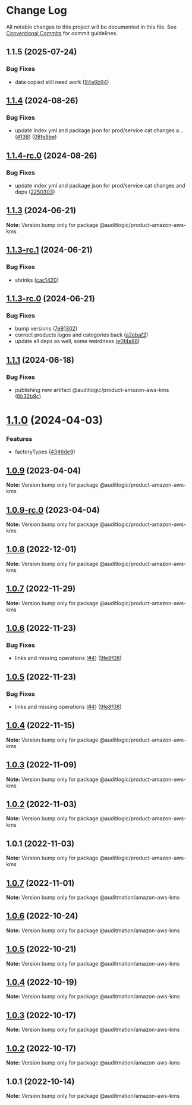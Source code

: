 # Change Log

All notable changes to this project will be documented in this file.
See [Conventional Commits](https://conventionalcommits.org) for commit guidelines.

## 1.1.5 (2025-07-24)


### Bug Fixes

* data copied still need work ([94a6b94](https://github.com/zerobias-org/product/commit/94a6b942fb0516367548599d739529536132755a))





## [1.1.4](https://github.com/auditlogic/product/compare/@auditlogic/product-amazon-aws-kms@1.1.3...@auditlogic/product-amazon-aws-kms@1.1.4) (2024-08-26)


### Bug Fixes

* update index yml and package json for prod/service cat changes a… ([#138](https://github.com/auditlogic/product/issues/138)) ([08fe9be](https://github.com/auditlogic/product/commit/08fe9beb1c8457462a19bc69caa02e6212d97e1a))





## [1.1.4-rc.0](https://github.com/auditlogic/product/compare/@auditlogic/product-amazon-aws-kms@1.1.3...@auditlogic/product-amazon-aws-kms@1.1.4-rc.0) (2024-08-26)


### Bug Fixes

* update index yml and package json for prod/service cat changes and deps ([2250303](https://github.com/auditlogic/product/commit/225030363a363608240135b7ebed386b28f01e4b))





## [1.1.3](https://github.com/auditlogic/product/compare/@auditlogic/product-amazon-aws-kms@1.1.3-rc.1...@auditlogic/product-amazon-aws-kms@1.1.3) (2024-06-21)

**Note:** Version bump only for package @auditlogic/product-amazon-aws-kms





## [1.1.3-rc.1](https://github.com/auditlogic/product/compare/@auditlogic/product-amazon-aws-kms@1.1.3-rc.0...@auditlogic/product-amazon-aws-kms@1.1.3-rc.1) (2024-06-21)


### Bug Fixes

* shrinks ([cac1420](https://github.com/auditlogic/product/commit/cac14200fefcd8183ab69fe89a47bd3f70f563e9))





## [1.1.3-rc.0](https://github.com/auditlogic/product/compare/@auditlogic/product-amazon-aws-kms@1.1.1...@auditlogic/product-amazon-aws-kms@1.1.3-rc.0) (2024-06-21)


### Bug Fixes

* bump versions ([7e91302](https://github.com/auditlogic/product/commit/7e913023b8b312150ed7762c32fbbe616be71de5))
* correct products logos and categories back ([a2ebaf2](https://github.com/auditlogic/product/commit/a2ebaf2efe8e232e6ff22c774c456048771f9469))
* update all deps as well, some weirdness ([e0f4a86](https://github.com/auditlogic/product/commit/e0f4a864714e2d3de6bbf3da014d5312fe53be2f))





## [1.1.1](https://github.com/auditlogic/product/compare/@auditlogic/product-amazon-aws-kms@1.1.0...@auditlogic/product-amazon-aws-kms@1.1.1) (2024-06-18)


### Bug Fixes

* publishing new artifact @auditlogic/product-amazon-aws-kms ([6b32b9c](https://github.com/auditlogic/product/commit/6b32b9cd5f3863f2d466cd240f6944916e0831e1))





# [1.1.0](https://github.com/auditlogic/product/compare/@auditlogic/product-amazon-aws-kms@1.0.9...@auditlogic/product-amazon-aws-kms@1.1.0) (2024-04-03)


### Features

* factoryTypes ([4346de9](https://github.com/auditlogic/product/commit/4346de92693aee892fccf725338ffc7b80ab182b))





## [1.0.9](https://github.com/auditlogic/product/compare/@auditlogic/product-amazon-aws-kms@1.0.8...@auditlogic/product-amazon-aws-kms@1.0.9) (2023-04-04)

**Note:** Version bump only for package @auditlogic/product-amazon-aws-kms





## [1.0.9-rc.0](https://github.com/auditlogic/product/compare/@auditlogic/product-amazon-aws-kms@1.0.8...@auditlogic/product-amazon-aws-kms@1.0.9-rc.0) (2023-04-04)

**Note:** Version bump only for package @auditlogic/product-amazon-aws-kms





## [1.0.8](https://github.com/auditlogic/product/compare/@auditlogic/product-amazon-aws-kms@1.0.7...@auditlogic/product-amazon-aws-kms@1.0.8) (2022-12-01)

**Note:** Version bump only for package @auditlogic/product-amazon-aws-kms





## [1.0.7](https://github.com/auditlogic/product/compare/@auditlogic/product-amazon-aws-kms@1.0.6...@auditlogic/product-amazon-aws-kms@1.0.7) (2022-11-29)

**Note:** Version bump only for package @auditlogic/product-amazon-aws-kms





## [1.0.6](https://github.com/auditlogic/product/compare/@auditlogic/product-amazon-aws-kms@1.0.4...@auditlogic/product-amazon-aws-kms@1.0.6) (2022-11-23)


### Bug Fixes

* links and missing operations ([#4](https://github.com/auditlogic/product/issues/4)) ([9fe8f08](https://github.com/auditlogic/product/commit/9fe8f08fe7c57fdb79f991ac35bd6ac2e7dcad38))





## [1.0.5](https://github.com/auditlogic/product/compare/@auditlogic/product-amazon-aws-kms@1.0.4...@auditlogic/product-amazon-aws-kms@1.0.5) (2022-11-23)


### Bug Fixes

* links and missing operations ([#4](https://github.com/auditlogic/product/issues/4)) ([9fe8f08](https://github.com/auditlogic/product/commit/9fe8f08fe7c57fdb79f991ac35bd6ac2e7dcad38))





## [1.0.4](https://github.com/auditlogic/product/compare/@auditlogic/product-amazon-aws-kms@1.0.3...@auditlogic/product-amazon-aws-kms@1.0.4) (2022-11-15)

**Note:** Version bump only for package @auditlogic/product-amazon-aws-kms





## [1.0.3](https://github.com/auditlogic/product/compare/@auditlogic/product-amazon-aws-kms@1.0.2...@auditlogic/product-amazon-aws-kms@1.0.3) (2022-11-09)

**Note:** Version bump only for package @auditlogic/product-amazon-aws-kms





## [1.0.2](https://github.com/auditlogic/product/compare/@auditlogic/product-amazon-aws-kms@1.0.1...@auditlogic/product-amazon-aws-kms@1.0.2) (2022-11-03)

**Note:** Version bump only for package @auditlogic/product-amazon-aws-kms





## 1.0.1 (2022-11-03)

**Note:** Version bump only for package @auditlogic/product-amazon-aws-kms





## [1.0.7](https://github.com/auditmation/store-content/compare/@auditmation/amazon-aws-kms@1.0.6...@auditmation/amazon-aws-kms@1.0.7) (2022-11-01)

**Note:** Version bump only for package @auditmation/amazon-aws-kms





## [1.0.6](https://github.com/auditmation/store-content/compare/@auditmation/amazon-aws-kms@1.0.5...@auditmation/amazon-aws-kms@1.0.6) (2022-10-24)

**Note:** Version bump only for package @auditmation/amazon-aws-kms





## [1.0.5](https://github.com/auditmation/store-content/compare/@auditmation/amazon-aws-kms@1.0.4...@auditmation/amazon-aws-kms@1.0.5) (2022-10-21)

**Note:** Version bump only for package @auditmation/amazon-aws-kms





## [1.0.4](https://github.com/auditmation/store-content/compare/@auditmation/amazon-aws-kms@1.0.3...@auditmation/amazon-aws-kms@1.0.4) (2022-10-19)

**Note:** Version bump only for package @auditmation/amazon-aws-kms





## [1.0.3](https://github.com/auditmation/store-content/compare/@auditmation/amazon-aws-kms@1.0.2...@auditmation/amazon-aws-kms@1.0.3) (2022-10-17)

**Note:** Version bump only for package @auditmation/amazon-aws-kms





## [1.0.2](https://github.com/auditmation/store-content/compare/@auditmation/amazon-aws-kms@1.0.1...@auditmation/amazon-aws-kms@1.0.2) (2022-10-17)

**Note:** Version bump only for package @auditmation/amazon-aws-kms





## 1.0.1 (2022-10-14)

**Note:** Version bump only for package @auditmation/amazon-aws-kms
